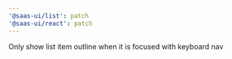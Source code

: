 ```yaml
---
'@saas-ui/list': patch
'@saas-ui/react': patch
---
```


Only show list item outline when it is focused with keyboard nav
